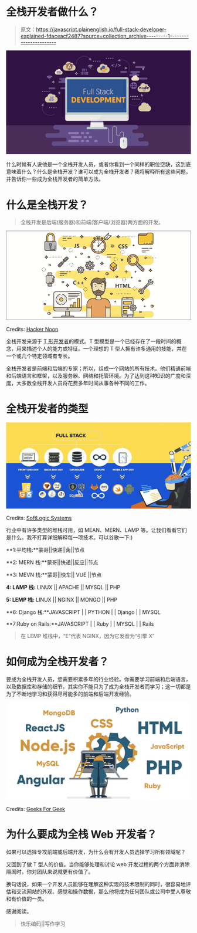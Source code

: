 # 全栈开发者做什么？

> 原文：<https://javascript.plainenglish.io/full-stack-developer-explained-fdaceacf2487?source=collection_archive---------1----------------------->

![](img/8e842b1417027729fbacd19f4526cb13.png)

什么时候有人说他是一个全栈开发人员，或者你看到一个同样的职位空缺，这到底意味着什么？什么是全栈开发？谁可以成为全栈开发者？我将解释所有这些问题，并告诉你一些成为全栈开发者的简单方法。

# 什么是全栈开发？

> 全栈开发是后端(服务器)和前端(客户端/浏览器)两方面的开发。

![](img/38894dac6dcaab492cb88d5a291b4c6f.png)

Credits: [Hacker Noon](https://www.google.com/url?sa=i&url=https%3A%2F%2Fhackernoon.com%2F6-essential-tips-on-how-to-become-a-full-stack-developer-1d10965aaead&psig=AOvVaw30lVkTOGZ5JRxZrf5eQy9a&ust=1581100324128000&source=images&cd=vfe&ved=0CAMQjB1qFwoTCIiC9uvHvecCFQAAAAAdAAAAABAq)

全栈开发来源于 [T 形开发者](https://medium.com/quick-code/what-it-is-a-t-shaped-developer-and-why-you-should-be-one-e87293e4bb84)的模式。T 型模型是一个已经存在了一段时间的概念，用来描述个人的能力或特征。一个理想的 T 型人拥有许多通用的技能，并在一个或几个特定领域有专长。

全栈开发者是前端和后端的专家；所以，组成一个网站的所有技术。他们精通前端和后端语言和框架，以及服务器、网络和托管环境。为了达到这种知识的广度和深度，大多数全栈开发人员将花费多年时间从事各种不同的工作。

# 全栈开发者的类型

![](img/e2a656bb22b2de2e4411ef6262d783d8.png)

Credits: [SoftLogic Systems](https://www.google.com/url?sa=i&url=https%3A%2F%2Fwww.softlogicsys.in%2Ffull-stack-developer-training-in-chennai%2F&psig=AOvVaw30lVkTOGZ5JRxZrf5eQy9a&ust=1581100324128000&source=images&cd=vfe&ved=0CAMQjB1qFwoTCIiC9uvHvecCFQAAAAAdAAAAABAk)

行业中有许多类型的堆栈可用，如 MEAN、MERN、LAMP 等。让我们看看它们是什么。我不打算详细解释每一项技术。可以谷歌一下:)

**1:平均栈:**蒙哥||快递||角||节点

**2: MERN 栈:**蒙哥||快递||反应||节点

**3: MEVN 栈:**蒙哥||快车|| VUE ||节点

**4: LAMP 栈:** LINUX || APACHE || MYSQL || PHP

**5: LEMP 栈:** LINUX || NGINX || MONGO || PHP

**6: Django 栈:**JAVASCRIPT | | PYTHON | | Django | | MYSQL

**7:Ruby on Rails:**JAVASCRIPT | | Ruby | | MYSQL | | Rails

> 在 LEMP 堆栈中，“E”代表 NGINX，因为它发音为“引擎 X”

# 如何成为全栈开发者？

要成为全栈开发人员，您需要积累多年的行业经验。你需要学习前端和后端语言，以及数据库和存储的细节。其实你不能只为了成为全栈开发者而学习；这一切都是为了不断地学习和获得尽可能多的前端和后端开发经验。

![](img/d560c9322a2261299110b24acbdda7aa.png)

Credits: [Geeks For Geek](https://www.google.com/url?sa=i&url=https%3A%2F%2Fwww.geeksforgeeks.org%2Fhow-to-become-a-full-stack-web-developer-in-2019-a-complete-guide%2F&psig=AOvVaw30lVkTOGZ5JRxZrf5eQy9a&ust=1581100324128000&source=images&cd=vfe&ved=0CAMQjB1qFwoTCIiC9uvHvecCFQAAAAAdAAAAABAf)

# 为什么要成为全栈 Web 开发者？

如果可以选择专攻前端或后端开发，为什么会有开发人员选择学习所有领域呢？

又回到了做 T 型人的价值。当你能够处理和讨论 web 开发过程的两个方面并消除隔阂时，你对团队来说就更有价值了。

换句话说，如果一个开发人员能够在理解这种实现的技术限制的同时，很容易地评估和交流网站的外观、感觉和操作数据，那么他将成为任何团队或公司中受人尊敬和有价值的一员。

感谢阅读。

> 快乐编码||写作学习